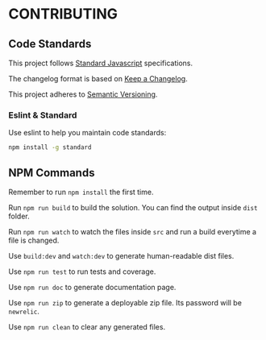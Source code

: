 # CONTRIBUTING

## Code Standards
This project follows [Standard Javascript](https://standardjs.com/) specifications.

The changelog format is based on [Keep a Changelog](http://keepachangelog.com/en/1.0.0/).

This project adheres to [Semantic Versioning](http://semver.org/spec/v2.0.0.html).

### Eslint & Standard
Use eslint to help you maintain code standards:
```bash
npm install -g standard
```

## NPM Commands
Remember to run `npm install` the first time.

Run `npm run build` to build the solution. You can find the output inside `dist` folder.

Run `npm run watch` to watch the files inside `src` and run a build everytime a file is changed.

Use `build:dev` and `watch:dev` to generate human-readable dist files.

Use `npm run test` to run tests and coverage.

Use `npm run doc` to generate documentation page.

Use `npm run zip` to generate a deployable zip file. Its password will be `newrelic`.

Use `npm run clean` to clear any generated files.